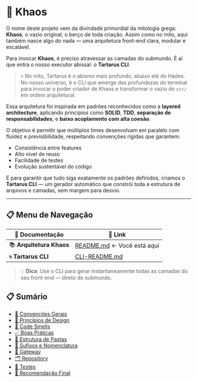 # 📘 Khaos

O nome deste projeto vem da divindade primordial da mitologia grega: **Khaos**, o vazio original, o berço de toda criação. Assim como no mito, aqui também nasce algo do nada — uma arquitetura front-end clara, modular e escalável.

Para invocar **Khaos**, é preciso atravessar as camadas do submundo. É aí que entra o nosso executor abissal: o **Tartarus CLI**.

> 💀 No mito, Tartarus é o abismo mais profundo, abaixo até do Hades.  
> No nosso universo, é o CLI que emerge das profundezas do terminal para invocar o poder criador de Khaos e transformar o vazio do `src/` em ordem arquitetural.

Essa arquitetura foi inspirada em padrões reconhecidos como a **layered architecture**, aplicando princípios como **SOLID**, **TDD**, **separação de responsabilidades**, e **baixo acoplamento com alta coesão**.

O objetivo é permitir que múltiplos times desenvolvam em paralelo com fluidez e previsibilidade, respeitando convenções rígidas que garantem:

- Consistência entre features
- Alto nível de reuso
- Facilidade de testes
- Evolução sustentável do código

E para garantir que tudo siga exatamente os padrões definidos, criamos o **Tartarus CLI** — um gerador automático que constrói toda a estrutura de arquivos e camadas, sem margem para desvio.

---

## 📋 Menu de Navegação

| 📖 Documentação | 🔗 Link |
|-----------------|---------|
| 📚 **Arquitetura Khaos** | [README.md](README.md) ← Você está aqui |
| 🌀 **Tartarus CLI**        | [CLI-README.md](CLI-README.md) |

> 💡 **Dica**: Use o CLI para gerar instantaneamente todas as camadas do seu front-end — direto do submundo.


## 📋 Sumário

- [🧱 Convenções Gerais](docs/convencoes-gerais.md)
- [📏 Princípios de Design](docs/principios-design.md)
- [🚫 Code Smells](docs/code-smells.md)
- [✅ Boas Práticas](docs/boas-praticas.md)
- [📂 Estrutura de Pastas](docs/estrutura-pastas.md)
- [🧬 Sufixos e Nomenclatura](docs/sufixos-nomenclatura.md)
- [📡 Gateway](docs/gateway.md)
- [🗂 Repository](docs/repository.md)
- [🧪 Testes](docs/testes.md)
- [🧭 Recomendação Final](docs/recomendacao-final.md)

